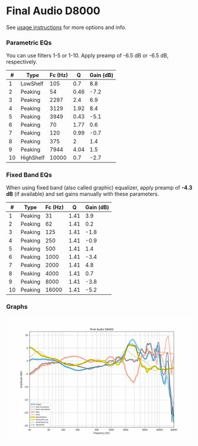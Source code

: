 # Final Audio D8000
See [usage instructions](https://github.com/jaakkopasanen/AutoEq#usage) for more options and info.

### Parametric EQs
You can use filters 1-5 or 1-10. Apply preamp of -6.5 dB or -6.5 dB, respectively.

|   # | Type      |   Fc (Hz) |    Q |   Gain (dB) |
|-----|-----------|-----------|------|-------------|
|   1 | LowShelf  |       105 | 0.7  |         8.8 |
|   2 | Peaking   |        54 | 0.46 |        -7.2 |
|   3 | Peaking   |      2297 | 2.4  |         6.9 |
|   4 | Peaking   |      3129 | 1.92 |         8.4 |
|   5 | Peaking   |      3949 | 0.43 |        -5.1 |
|   6 | Peaking   |        70 | 1.77 |         0.6 |
|   7 | Peaking   |       120 | 0.99 |        -0.7 |
|   8 | Peaking   |       375 | 2    |         1.4 |
|   9 | Peaking   |      7944 | 4.04 |         1.5 |
|  10 | HighShelf |     10000 | 0.7  |        -2.7 |

### Fixed Band EQs
When using fixed band (also called graphic) equalizer, apply preamp of **-4.3 dB** (if available) and set gains manually with these parameters.

|   # | Type    |   Fc (Hz) |    Q |   Gain (dB) |
|-----|---------|-----------|------|-------------|
|   1 | Peaking |        31 | 1.41 |         3.9 |
|   2 | Peaking |        62 | 1.41 |         0.2 |
|   3 | Peaking |       125 | 1.41 |        -1.8 |
|   4 | Peaking |       250 | 1.41 |        -0.9 |
|   5 | Peaking |       500 | 1.41 |         1.4 |
|   6 | Peaking |      1000 | 1.41 |        -3.4 |
|   7 | Peaking |      2000 | 1.41 |         4.8 |
|   8 | Peaking |      4000 | 1.41 |         0.7 |
|   9 | Peaking |      8000 | 1.41 |        -3.8 |
|  10 | Peaking |     16000 | 1.41 |        -5.2 |

### Graphs
![](./Final%20Audio%20D8000.png)

